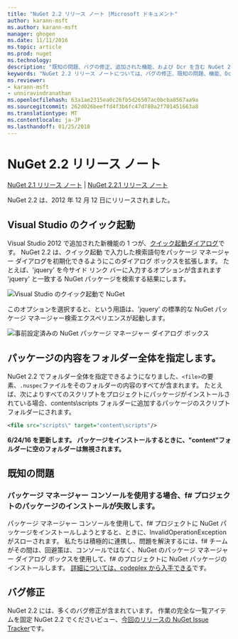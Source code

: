 ```yaml
---
title: "NuGet 2.2 リリース ノート |Microsoft ドキュメント"
author: karann-msft
ms.author: karann-msft
manager: ghogen
ms.date: 11/11/2016
ms.topic: article
ms.prod: nuget
ms.technology: 
description: "既知の問題、バグの修正、追加された機能、および Dcr を含む NuGet 2.2 リリース ノートです。"
keywords: "NuGet 2.2 リリース ノートについては、バグの修正、既知の問題、機能、Dcr を追加します。"
ms.reviewer:
- karann-msft
- unniravindranathan
ms.openlocfilehash: 63a1ae2315ea0c26fb5d26507ac0bcba8567aa9a
ms.sourcegitcommit: 262d026beeffd4f3b6fc47d780a2f701451663a8
ms.translationtype: MT
ms.contentlocale: ja-JP
ms.lasthandoff: 01/25/2018
---
```

# <a name="nuget-22-release-notes"></a>NuGet 2.2 リリース ノート

[NuGet 2.1 リリース ノート](../release-notes/nuget-2.1.md) | [NuGet 2.2.1 リリース ノート](../release-notes/nuget-2.2.1.md)

NuGet 2.2 は、2012 年 12 月 12 日にリリースされました。

## <a name="visual-studio-quick-launch"></a>Visual Studio のクイック起動
Visual Studio 2012 で追加された新機能の 1 つが、[クイック起動ダイアログ](/visualstudio/ide/reference/quick-launch-environment-options-dialog-box)です。 NuGet 2.2 は、クイック起動 で入力した検索語句をパッケージ マネージャー ダイアログを初期化できるようにこのダイアログ ボックスを拡張します。 たとえば、'jquery' を今サイド リンク バーに入力するオプションが含まれます 'jquery' と一致する NuGet パッケージを検索する結果にします。

![Visual Studio のクイック起動で NuGet](./media/quick-launch.png)

このオプションを選択すると、という用語は、'jquery' の標準的な NuGet パッケージ マネージャー検索エクスペリエンスが起動します。

![事前設定済みの NuGet パッケージ マネージャー ダイアログ ボックス](./media/pkg-mgr-search-from-quick-launch.png)

## <a name="specify-entire-folder-for-package-contents"></a>パッケージの内容をフォルダー全体を指定します。
NuGet 2.2 でフォルダー全体を指定できるようになりました、`<file>`の要素、`.nuspec`ファイルをそのフォルダーの内容のすべてが含まれます。 たとえば、次によりすべてのスクリプトをプロジェクトにパッケージがインストールされている場合、contents\scripts フォルダーに追加するパッケージのスクリプト フォルダーにされます。

```xml
<file src="scripts\" target="content\scripts"/>
```

**6/24/16 を更新します。 パッケージをインストールするときに、"content"フォルダーに空のフォルダーは無視されます。**

## <a name="known-issues"></a>既知の問題

### <a name="package-installation-fails-for-f-projects-when-using-the-package-manager-console"></a>パッケージ マネージャー コンソールを使用する場合、f# プロジェクトのパッケージのインストールが失敗します。
パッケージ マネージャー コンソールを使用して、f# プロジェクトに NuGet パッケージをインストールしようとすると、ときに、InvalidOperationException がスローされます。 私たちは積極的に連携し、問題を解決するには、f# チームがその間は、回避策は、コンソールではなく、NuGet のパッケージ マネージャー ダイアログ ボックスを使用して、f# のプロジェクトに NuGet パッケージのインストールします。 [詳細については、codeplex から入手できる](http://nuget.codeplex.com/workitem/2873)です。


## <a name="bug-fixes"></a>バグ修正
NuGet 2.2 には、多くのバグ修正が含まれています。 作業の完全な一覧アイテムを固定 NuGet 2.2 でくださいビュー、[今回のリリースの NuGet Issue Tracker](http://nuget.codeplex.com/workitem/list/advanced?keyword=&status=Closed&type=All&priority=All&release=NuGet%202.2&assignedTo=All&component=All&sortField=LastUpdatedDate&sortDirection=Descending&page=0)です。
